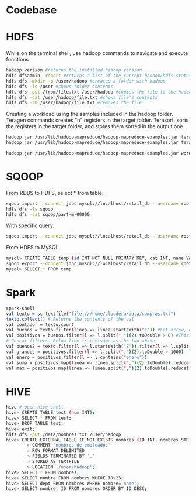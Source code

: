 # Codebase


# HDFS

While on the terminal shell, use hadoop commands to navigate and execute functions

```bash
hadoop version #returns the installed hadoop version
hdfs dfsadmin -report #returns a list of the current hadoop/hdfs status and functioning nodes
hdfs dfs -mkdir -p /user/hadoop #creates a folder with hadoop
hdfs dfs -ls /user #shows folder contents
hdfs dfs -put /from/file.txt /user/hadoop #copies the file to the hadoop folder
hdfs dfs -cat /user/hadoop/file.txt #shows file's contents
hdfs dfs -rm /user/hadoop/file.txt #removes the file
```

Creating a workload using the samples included in the hadoop folder. Teragen commands creates "n" registers in the target folder. Terasort, sorts the registers in the target folder, and stores them sorted in the output one

```bash
hadoop jar /usr/lib/hadoop-mapreduce/hadoop-mapreduce-examples.jar teragen 1000 /user/hadoop/terainput
hadoop jar /usr/lib/hadoop-mapreduce/hadoop-mapreduce-examples.jar terasort /user/hadoop/terainput /user/hadoop/teraoutputhadoop jar /usr/lib/hadoop-mapreduce/hadoop-mapreduce-examples.jar terasort /user/hadoop/terainput /user/hadoop/teraoutput
```

```bash
hadoop jar /usr/lib/hadoop-mapreduce/hadoop-mapreduce-examples.jar wordcount /user/hadoop/input_file.txt /user/hadoop/output_folder
```

# SQOOP

From RDBS to HDFS, select * from table:

```bash
sqoop import --connect jdbc:mysql://localhost/retail_db --username root --P cloudera --table categories --target-dir sqoop
hdfs dfs -ls sqoop
hdfs dfs -cat sqoop/part-m-00000
```

With specific query:

```bash
sqoop import --connect jdbc:mysql://localhost/retail_db --username root --P cloudera --table customers --m 1 --target-dir austin --where "customer_city='Austin'"
```

From HDFS to MySQL

```bash
mysql> CREATE TABLE temp (id INT NOT NULL PRIMARY KEY, cat INT, name VARCHAR(30));
sqoop export --connect jdbc:mysql://localhost/retail_db --username root --P cloudera --table temp --export-dir sqoop
mysql> SELECT * FROM temp
```

# Spark

```bash
spark-shell
val texto = sc.textfile("file:///home/cloudera/data/compras.txt")
texto.collect() # Returns the contents of the val
val contador = texto.count
val buenos = texto.filter(linea => linea.startsWith("E")) #Fat arrow, every register must comply with whatever comes after the arrow
val positivos = buenos.filter(l => l.split(",")(2).toDouble > 0) #This line deletes registers on column 2, splitting by commas, and the double value must be greater than 0. Basically, deletes the columns in which the column 2 value is less or equal than 0
# Concat filters. Below line is the same as the two above
val buenos2 = texto.filter(l => l.startsWith("E")).filter(l => l.split(",")(2).toDouble > 0)
val grandes = positivos.filter(l => l.split(",")(2).toDouble > 1000)
val enero = positivos.filter(l => l.contains("enero"))
val suma = positivos.map(linea => linea.split(",")(2).toDouble).reduce( _ + _)
val max = positivos.map(linea => linea.split(",")(2).toDouble).reduce((x.y) => if(x > y) x else y)
```

# HIVE

```bash
hive # open hive shell
hive> CREATE TABLE test (num INT);
hive> SELECT * FROM test;
hive> DROP TABLE test;
hive> exit;
hdfs dfs -put /data/nombres.txt /user/hadoop
hive> CREATE EXTERNAL TABLE IF NOT EXISTS nombres (ID INT, nombres STRING, dept STRING) 
		> COMMENT 'nombres de empleados' 
		> ROW FORMAT DELIMITED
		> FIELDS TERMINATED BY ','
		> STORED AS TEXTFILE
		> LOCATION '/user/hadoop';
hive> SELECT * FROM nombres;
hive> SELECT nombre FROM nombres WHERE ID>23;
hive> SELECT dept FROM nombres WHERE nombre='name';
hive> SELECT nombre, ID FROM nombres ORDER BY ID DESC;
```